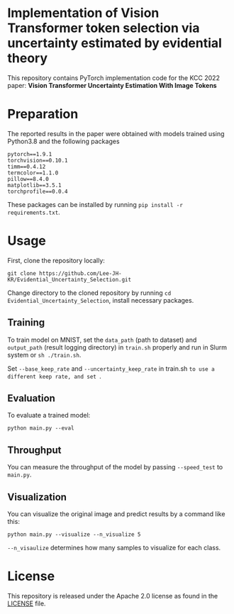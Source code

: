 # Implementation of Vision Transformer token selection via uncertainty estimated by evidential theory

This repository contains PyTorch implementation code for the KCC 2022 paper:
__Vision Transformer Uncertainty Estimation With Image Tokens__

# Preparation
The reported results in the paper were obtained with models trained using Python3.8 and the following packages
```
pytorch==1.9.1
torchvision==0.10.1
timm==0.4.12
termcolor==1.1.0
pillow==8.4.0
matplotlib==3.5.1
torchprofile==0.0.4
```
These packages can be installed by running `pip install -r requirements.txt`.

# Usage

First, clone the repository locally:
```
git clone https://github.com/Lee-JH-KR/Evidential_Uncertainty_Selection.git
```
Change directory to the cloned repository by running `cd Evidential_Uncertainty_Selection`, install necessary packages.

## Training
To train model on MNIST, set the `data_path` (path to dataset) and `output_path` (result logging directory) in `train.sh` properly and run in Slurm system or `sh ./train.sh`.

Set `--base_keep_rate` and `--uncertainty_keep_rate` in train.sh `to use a different keep rate, and set `.


## Evaluation
To evaluate a trained model:
```
python main.py --eval 
```

## Throughput
You can measure the throughput of the model by passing `--speed_test` to `main.py`.

## Visualization
You can visualize the original image and predict results by a command like this:
```
python main.py --visualize --n_visualize 5
```
`--n_visaulize` determines how many samples to visualize for each class.

# License
This repository is released under the Apache 2.0 license as found in the [LICENSE](LICENSE) file.
